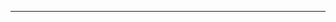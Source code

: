 <!--
CO_OP_TRANSLATOR_METADATA:
{
  "original_hash": "685f55cb07de19b52a30ce6e8b6d889e",
  "translation_date": "2025-08-28T21:15:52+00:00",
  "source_file": "03-CoreGenerativeAITechniques/README.md",
  "language_code": "vi"
}
-->


---

